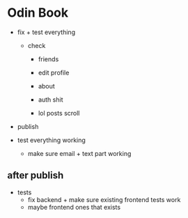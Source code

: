 # Odin Book

- fix + test everything

  - check

    - friends
    - edit profile
    - about

    - auth shit
    - lol posts scroll

- publish

- test everything working
  - make sure email + text part working

## after publish

- tests
  - fix backend + make sure existing frontend tests work
  - maybe frontend ones that exists
